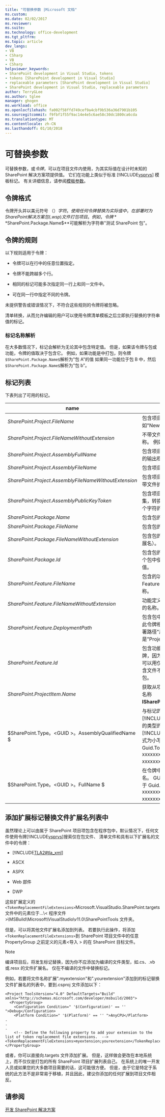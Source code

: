 ```yaml
---
title: "可替换参数 |Microsoft 文档"
ms.custom: 
ms.date: 02/02/2017
ms.reviewer: 
ms.suite: 
ms.technology: office-development
ms.tgt_pltfrm: 
ms.topic: article
dev_langs:
- VB
- CSharp
- VB
- CSharp
helpviewer_keywords:
- SharePoint development in Visual Studio, tokens
- tokens [SharePoint development in Visual Studio]
- replaceable parameters [SharePoint development in Visual Studio]
- SharePoint development in Visual Studio, replaceable parameters
author: TerryGLee
ms.author: tglee
manager: ghogen
ms.workload: office
ms.openlocfilehash: fa002f58ffd749cef9a4cbf9b536a36d7901b105
ms.sourcegitcommit: f9fbf1f55f9ac14e4e5c6ae58c30dc1800ca6cda
ms.translationtype: MT
ms.contentlocale: zh-CN
ms.lasthandoff: 01/10/2018
---
```

# <a name="replaceable-parameters"></a>可替换参数
  可替换参数，或*令牌*，可以在项目文件内使用，为其实际值在设计时未知的 SharePoint 解决方案项提供值。 它们在功能上类似于标准 [!INCLUDE[vsprvs](../sharepoint/includes/vsprvs-md.md)] 模板标记。 有关详细信息，请参阅[模板参数](/visualstudio/ide/template-parameters)。  
  
## <a name="token-format"></a>令牌格式  
 令牌开头并以美元符号 （$） 字符。 使用任何令牌替换为实际值中，在部署时为 SharePoint 解决方案包 (.wsp) 文件打包项目。 例如，令牌**$SharePoint.Package.Name$**可能解析为字符串"测试 SharePoint 包"。  
  
## <a name="token-rules"></a>令牌的规则  
 以下规则适用于令牌：  
  
-   令牌可以在行中的任意位置指定。  
  
-   令牌不能跨越多个行。  
  
-   相同的标记可能多次指定同一行上和同一文件中。  
  
-   可在同一行中指定不同的令牌。  
  
 未提供警告或错误情况下，不符合这些规则的令牌将被忽略。  
  
 清单转换，从而允许编辑的用户可以使用令牌清单模板之后立即执行替换的字符串值的标记。  
  
### <a name="token-name-resolution"></a>标记名称解析  
 在大多数情况下，标记会解析为无论其中包含特定值。 但是，如果该令牌与包或功能，令牌的值取决于包含它。 例如，如果功能是中打包，则令牌`$SharePoint.Package.Name$`解析为"包 A"的值 如果同一功能位于包 B 中，然后`$SharePoint.Package.Name$`解析为"包 b"。  
  
## <a name="tokens-list"></a>标记列表  
 下表列出了可用的标记。  
  
|name|描述|  
|----------|-----------------|  
|$SharePoint.Project.FileName$|包含项目文件，如"NewProj.csproj"的名称。|  
|$SharePoint.Project.FileNameWithoutExtension$|不带文件扩展名包含项目文件的名称。 例如，"NewProj"。|  
|$SharePoint.Project.AssemblyFullName$|包含项目的显示名称 （强名称） 的输出程序集。|  
|$SharePoint.Project.AssemblyFileName$|包含项目的名称的输出程序集。|  
|$SharePoint.Project.AssemblyFileNameWithoutExtension$|包含项目的名称的输出程序集，不带文件扩展名。|  
|$SharePoint.Project.AssemblyPublicKeyToken$|包含项目的公钥令牌的输出程序集，转换为字符串。 ("x2"中的 16 个字符的十六进制格式。)|  
|$SharePoint.Package.Name$|包含包的名称。|  
|$SharePoint.Package.FileName$|包含包的定义文件的名称。|  
|$SharePoint.Package.FileNameWithoutExtension$|包含包的定义文件的名称 （不含扩展名）。|  
|$SharePoint.Package.Id$|包含包的 SharePoint ID。 如果多个包中使用的功能时，将更改此值。|  
|$SharePoint.Feature.FileName$|包含的功能，例如 Feature1.feature 的定义文件的名称。|  
|$SharePoint.Feature.FileNameWithoutExtension$|功能定义文件中，不带文件扩展名的名称。|  
|$SharePoint.Feature.DeploymentPath$|包含包中的功能的文件夹的名称。 此令牌相当于功能设计器中的"部署路径"属性。 一个示例值是"Project1_Feature1"。|  
|$SharePoint.Feature.Id$|包含功能 SharePoint ID。 此令牌，因为具有所有功能级别令牌，可以用仅由一项功能，通过包中包含文件不直接添加到外部功能的包。|  
|$SharePoint.ProjectItem.Name$|获取从项目项 （不文件名称） 的名称**ISharePointProjectItem.Name**。|  
|$SharePoint.Type。\<GUID >。AssemblyQualifiedName $|与标记的 [!INCLUDE[TLA2#tla_guid](../sharepoint/includes/tla2sharptla-guid-md.md)] 匹配的类型的程序集限定名。 [!INCLUDE[TLA2#tla_guid](../sharepoint/includes/tla2sharptla-guid-md.md)] 的格式为小写，并与 Guid.ToString("D") 格式（即 xxxxxxxx-xxxx-xxxx-xxxx-xxxxxxxxxxxx）对应。|  
|$SharePoint.Type。\<GUID >。FullName $|在令牌中的 GUID 匹配的类型的全名。 GUID 的格式为小写，并对应于 Guid.ToString("D") 格式 (即，xxxxxxxx-xxxx-xxxx-xxxx-xxxxxxxxxxxx)。|  
  
## <a name="adding-extensions-to-the-token-replacement-file-extensions-list"></a>添加扩展标记替换文件扩展名列表中  
 虽然理论上可以由属于 SharePoint 项目项包含在程序包中，默认情况下，任何文件使用令牌[!INCLUDE[vsprvs](../sharepoint/includes/vsprvs-md.md)]搜索仅在包文件、 清单文件和具有以下扩展名的文件中的令牌：  
  
-   [!INCLUDE[TLA2#tla_xml](../sharepoint/includes/tla2sharptla-xml-md.md)]  
  
-   ASCX  
  
-   ASPX  
  
-   Web 部件  
  
-   DWP  
  
 这些扩展定义的`<TokenReplacementFileExtensions>`Microsoft.VisualStudio.SharePoint.targets 文件中的元素位于...\\< 程序文件\>\MSBuild\Microsoft\VisualStudio\v11.0\SharePointTools 文件夹。  
  
 但是，可以将其他文件扩展名添加到列表。 若要执行此操作，将添加`<TokenReplacementFileExtensions>`到 SharePoint 项目文件中的任意 PropertyGroup 之前定义的元素\<导入 > 的在 SharePoint 目标文件。  
  
> [!NOTE]  
>  编译项目后，将发生标记替换，因为你不应添加为编译的文件类型，如.cs、.vb 或.resx 的文件扩展名。 仅在不编译的文件中替换标记。  
  
 例如，若要将文件名称扩展".myextension"和".yourextension"添加到的标记替换文件扩展名的列表中，要到.csproj 文件添加以下：  
  
```  
<Project ToolsVersion="4.0" DefaultTargets="Build" xmlns="http://schemas.microsoft.com/developer/msbuild/2003">  
  <PropertyGroup>  
    <Configuration Condition=" '$(Configuration)' == '' ">Debug</Configuration>  
    <Platform Condition=" '$(Platform)' == '' ">AnyCPU</Platform>  
.  
.  
.  
    <!-- Define the following property to add your extension to the list of token replacement file extensions.  -->  
<TokenReplacementFileExtensions>myextension;yourextension</TokenReplacementFileExtensions>  
</PropertyGroup>  
```  
  
 或者，你可以直接向.targets 文件添加扩展。 但是，这样做会更改在本地系统上，而不仅仅是打包的所有 SharePoint 项目扩展列表自己。 在系统上的唯一开发人员或如果您的大多数项目需要的话，这可能很方便。 但是，由于它是特定于系统的此方法不是非常易于移植，并且因此，建议你添加的任何扩展到项目文件相反。  
  
## <a name="see-also"></a>请参阅  
 [开发 SharePoint 解决方案](../sharepoint/developing-sharepoint-solutions.md)  
  
  